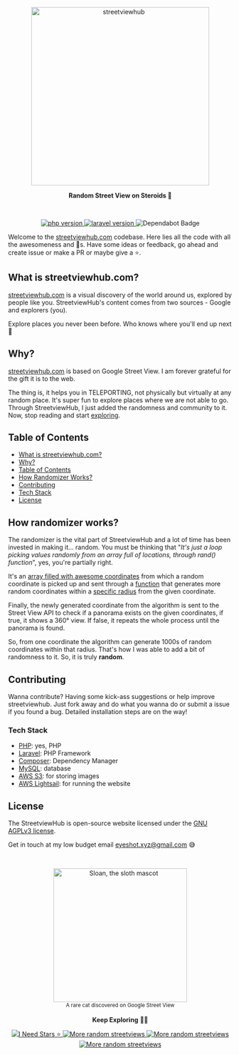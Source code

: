 <div align="center">
  <br>
  <img alt="streetviewhub" src="https://eyeshot.s3.amazonaws.com/98sdNXBexqJnt0HqEuAP.png" width="400px">
  
  <strong>Random Street View on Steroids 👀</strong>
</div>
<br>
<p align="center">
  <a href="https://www.php.net/">
    <img src="https://img.shields.io/badge/php-%5E7.2.0-blue" alt="php version">
  </a>
  <a href="https://www.laravel.com">
    <img src="https://img.shields.io/badge/Laravel-v6.5.2-red" alt="laravel version">
  </a>
  <img src="https://img.shields.io/badge/%F0%9F%A4%96%20Dependabot-enabled-brightgreen" alt="Dependabot Badge">
</p>

Welcome to the [streetviewhub.com](https://streetviewhub.com) codebase. Here lies all the code with all the awesomeness and 🐛s. Have some ideas or feedback, go ahead and create issue or make a PR or maybe give a ⭐.

## What is streetviewhub.com?

[streetviewhub.com](https://streetviewhub.com) is a visual discovery of the world around us, explored by people like you. StreetviewHub's content comes from two sources - Google and explorers (you).

Explore places you never been before. Who knows where you'll end up next 🤩

## Why?

[streetviewhub.com](https://streetviewhub.com) is based on Google Street View. I am forever grateful for the gift it is to the web.

The thing is, it helps you in TELEPORTING, not physically but virtually at any random place. It's super fun to explore places where we are not able to go. Through StreetviewHub, I just added the randomness and community to it. Now, stop reading and start [exploring](https://streetviewhub.com).

## Table of Contents

- [What is streetviewhub.com?](#what-is-streetviewhub)
- [Why?](#why)
- [Table of Contents](#table-of-contents)
- [How Randomizer Works?](#how-randomizer-works)
- [Contributing](#contributing)
- [Tech Stack](#tech-stack)
- [License](#license)

## How randomizer works?
The randomizer is the vital part of StreetviewHub and a lot of time has been invested in making it... random. You must be thinking that "<i>It's just a loop picking values randomly from an array full of locations, through rand() function</i>", yes, you're partially right.

It's an [array filled with awesome coordinates](https://github.com/actuallyakash/StreetviewHub/blob/master/public/js/index.js#L253) from which a random coordinate is picked up and sent through a [function](https://github.com/actuallyakash/StreetviewHub/blob/master/public/js/index.js#L224) that generates more random coordinates within a [specific radius](https://jsfiddle.net/actuallyakash/putxLv39/latest/) from the given coordinate.

Finally, the newly generated coordinate from the algorithm is sent to the Street View API to check if a panorama exists on the given coordinates, if true, it shows a 360° view. If false, it repeats the whole process until the panorama is found.

So, from one coordinate the algorithm can generate 1000s of random coordinates within that radius. That's how I was able to add a bit of randomness to it.  So, it is truly <b>random</b>.

## Contributing

Wanna contribute? Having some kick-ass suggestions or help improve streetviewhub.
Just fork away and do what you wanna do or submit a issue if you found a bug. Detailed installation steps are on the way!

### Tech Stack

- [PHP](https://php.net/): yes, PHP
- [Laravel](https://laravel.com): PHP Framework
- [Composer](https://getcomposer.org/): Dependency Manager
- [MySQL](https://www.mysql.com/): database
- [AWS S3](https://aws.amazon.com/s3/): for storing images
- [AWS Lightsail](https://aws.amazon.com/lightsail/): for running the website

## License

The StreetviewHub is open-source website licensed under the [GNU AGPLv3 license](https://opensource.org/licenses/AGPL-3.0).

Get in touch at my low budget email eyeshot.xyz@gmail.com 😅

<br>

<p align="center">
  <img alt="Sloan, the sloth mascot" width="300px" src="https://eyeshot.s3.amazonaws.com/google-sv-cat.jpg">
  <br>
  <small> A rare cat discovered on Google Street View</small>
  <br><br>
  <strong>Keep Exploring</strong> 🚶‍♂️
  <div align="center">
    <a href="https://github.com/actuallyakash/streetviewhub">
      <img src="https://img.shields.io/github/stars/actuallyakash/streetviewhub?style=social" alt="I Need Stars ⭐">
    </a>
    <a href="https://twitter.com/intent/follow?screen_name=streetviewhub">
      <img src="https://img.shields.io/twitter/follow/streetviewhub?label=Follow&style=social" alt="More random streetviews">
    </a>
    <a target="_blank" href="https://facebook.com/streetviewhub">
      <img src="https://img.shields.io/badge/%F0%9F%91%8D-Facebook-blue" alt="More random streetviews">
    </a>
    <a target="_blank" href="https://streetviewhub.tumblr.com/">
      <img src="https://img.shields.io/badge/%F0%9F%91%8B-Tumblr-lightgrey" alt="More random streetviews">
    </a>
  </div>
</p>
